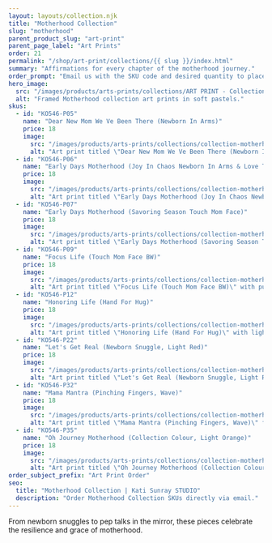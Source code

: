 ```yaml
---
layout: layouts/collection.njk
title: "Motherhood Collection"
slug: "motherhood"
parent_product_slug: "art-print"
parent_page_label: "Art Prints"
order: 21
permalink: "/shop/art-print/collections/{{ slug }}/index.html"
summary: "Affirmations for every chapter of the motherhood journey."
order_prompt: "Email us with the SKU code and desired quantity to place your order."
hero_image:
  src: "/images/products/arts-prints/collections/ART PRINT - Collection ‘Motherhood’.jpg"
  alt: "Framed Motherhood collection art prints in soft pastels."
skus:
  - id: "KO546-P05"
    name: "Dear New Mom We Ve Been There (Newborn In Arms)"
    price: 18
    image:
      src: "/images/products/arts-prints/collections/collection-motherhood/KO546-P05_Art print 8.5x11_Collection Motherhood_Dear new mom we ve been there - newborn in arms_light green.jpg"
      alt: "Art print titled \"Dear New Mom We Ve Been There (Newborn In Arms)\" with light green illustration."
  - id: "KO546-P06"
    name: "Early Days Motherhood (Joy In Chaos Newborn In Arms & Love Tshirt)"
    price: 18
    image:
      src: "/images/products/arts-prints/collections/collection-motherhood/KO546-P06_Art print 8.5x11_Collection Motherhood_Early days motherhood_joy in chaos - newborn in arms & love tshirt_light.jpg"
      alt: "Art print titled \"Early Days Motherhood (Joy In Chaos Newborn In Arms & Love Tshirt)\" with joy in chaos newborn in arms & love tshirt light illustration."
  - id: "KO546-P07"
    name: "Early Days Motherhood (Savoring Season Touch Mom Face)"
    price: 18
    image:
      src: "/images/products/arts-prints/collections/collection-motherhood/KO546-P07_Art print 8.5x11_Collection Motherhood_Early days motherhood_savoring season - touch mom face_light beige.jpg"
      alt: "Art print titled \"Early Days Motherhood (Savoring Season Touch Mom Face)\" with savoring season touch mom face light beige illustration."
  - id: "KO546-P09"
    name: "Focus Life (Touch Mom Face BW)"
    price: 18
    image:
      src: "/images/products/arts-prints/collections/collection-motherhood/KO546-P09_Art print 8.5x11_Collection Motherhood_Focus life - touch mom face BW _purple sky.jpg"
      alt: "Art print titled \"Focus Life (Touch Mom Face BW)\" with purple sky illustration."
  - id: "KO546-P12"
    name: "Honoring Life (Hand For Hug)"
    price: 18
    image:
      src: "/images/products/arts-prints/collections/collection-motherhood/KO546-P12_Art print 8.5x11_Collection Motherhood_Honoring life - hand for hug_light orange.jpg"
      alt: "Art print titled \"Honoring Life (Hand For Hug)\" with light orange illustration."
  - id: "KO546-P22"
    name: "Let's Get Real (Newborn Snuggle, Light Red)"
    price: 18
    image:
      src: "/images/products/arts-prints/collections/collection-motherhood/KO546-P22_Art print 8.5x11_Collection Motherhood_Let'S Get Real - Newborn Snuggle - Light Red.jpg"
      alt: "Art print titled \"Let's Get Real (Newborn Snuggle, Light Red)\" from the Motherhood Collection."
  - id: "KO546-P32"
    name: "Mama Mantra (Pinching Fingers, Wave)"
    price: 18
    image:
      src: "/images/products/arts-prints/collections/collection-motherhood/KO546-P32_Art print 8.5x11_Collection Motherhood_Mama Mantra - Pinching Fingers - Wave.jpg"
      alt: "Art print titled \"Mama Mantra (Pinching Fingers, Wave)\" from the Motherhood Collection."
  - id: "KO546-P35"
    name: "Oh Journey Motherhood (Collection Colour, Light Orange)"
    price: 18
    image:
      src: "/images/products/arts-prints/collections/collection-motherhood/KO546-P35_Art print 8.5x11_Collection Motherhood_Oh Journey Motherhood - Collection Colour - Light Orange.jpg"
      alt: "Art print titled \"Oh Journey Motherhood (Collection Colour, Light Orange)\" from the Motherhood Collection."
order_subject_prefix: "Art Print Order"
seo:
  title: "Motherhood Collection | Kati Sunray STUDIO"
  description: "Order Motherhood Collection SKUs directly via email."
---
```


From newborn snuggles to pep talks in the mirror, these pieces celebrate the resilience and grace of motherhood.
